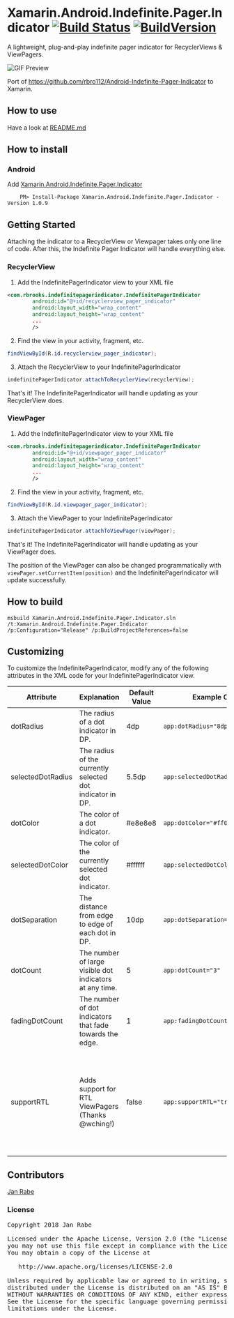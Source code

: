 
# Xamarin.Android.Indefinite.Pager.Indicator [![Build Status](https://app.bitrise.io/app/5dc870c99051a520/status.svg?token=FdGseowbt-2lw94VPDdGnQ&branch=master)](https://app.bitrise.io/app/5dc870c99051a520) [![BuildVersion](https://buildstats.info/nuget/Xamarin.Android.Indefinite.Pager.Indicator)](https://www.nuget.org/packages/Xamarin.Android.Indefinite.Pager.Indicator/)

A lightweight, plug-and-play indefinite pager indicator for RecyclerViews &amp; ViewPagers.

![GIF Preview](https://github.com/rbro112/Android-Indefinite-Pager-Indicator/raw/master/readme_assets/preview.gif)

Port of https://github.com/rbro112/Android-Indefinite-Pager-Indicator to Xamarin.

## How to use

Have a look at [README.md](https://github.com/rbro112/Android-Indefinite-Pager-Indicator/blob/master/README.md)

## How to install

### Android

Add [Xamarin.Android.Indefinite.Pager.Indicator](https://www.nuget.org/packages/Xamarin.Android.Indefinite.Pager.Indicator)

        PM> Install-Package Xamarin.Android.Indefinite.Pager.Indicator -Version 1.0.9


## Getting Started

Attaching the indicator to a RecyclerView or Viewpager takes only one line of code. After this, the Indefinite Pager Indicator will handle everything else.

### RecyclerView

1. Add the IndefinitePagerIndicator view to your XML file

```xml
<com.rbrooks.indefinitepagerindicator.IndefinitePagerIndicator
        android:id="@+id/recyclerview_pager_indicator"
        android:layout_width="wrap_content"
        android:layout_height="wrap_content"
        ...
        />
```

2. Find the view in your activity, fragment, etc.

```java
findViewById(R.id.recyclerview_pager_indicator);
```

3. Attach the RecyclerView to your IndefinitePagerIndicator

```java
indefinitePagerIndicator.attachToRecyclerView(recyclerView);
```

That's it! The IndefinitePagerIndicator will handle updating as your RecyclerView does.

### ViewPager

1. Add the IndefinitePagerIndicator view to your XML file


```xml
<com.rbrooks.indefinitepagerindicator.IndefinitePagerIndicator
        android:id="@+id/viewpager_pager_indicator"
        android:layout_width="wrap_content"
        android:layout_height="wrap_content"
        ...
        />
```

2. Find the view in your activity, fragment, etc.

```java
findViewById(R.id.viewpager_pager_indicator);
```

3. Attach the ViewPager to your IndefinitePagerIndicator

```java
indefinitePagerIndicator.attachToViewPager(viewPager);
```

That's it! The IndefinitePagerIndicator will handle updating as your ViewPager does.

The position of the ViewPager can also be changed programmatically with `viewPager.setCurrentItem(position)` and the IndefinitePagerIndicator will update successfully.

## How to build

    msbuild Xamarin.Android.Indefinite.Pager.Indicator.sln /t:Xamarin.Android.Indefinite.Pager.Indicator /p:Configuration="Release" /p:BuildProjectReferences=false

## Customizing

To customize the IndefinitePagerIndicator, modify any of the following attributes in the XML code for your IndefinitePagerIndicator view.

| Attribute             | Explanation                                               | Default Value | Example Code                     |  Result  |
|-----------------------|-----------------------------------------------------------|---------------|----------------------------------|:--------:|
| dotRadius             | The radius of a dot indicator in DP.                      | 4dp           | `app:dotRadius="8dp"`            |     ![Alt text](https://github.com/rbro112/Android-Indefinite-Pager-Indicator/blob/master/readme_assets/dot_radius_sample.png "dotRadius")     |
| selectedDotRadius     | The radius of the currently selected dot indicator in DP. | 5.5dp         | `app:selectedDotRadius="6dp"`    |     ![Alt text](https://github.com/rbro112/Android-Indefinite-Pager-Indicator/blob/master/readme_assets/selected_dot_radius_sample.png "selectedDotRadius")     |
| dotColor              | The color of a dot indicator.                             | #e8e8e8       | `app:dotColor="#ff0000"`         |     ![Alt text](https://github.com/rbro112/Android-Indefinite-Pager-Indicator/blob/master/readme_assets/dot_color_sample.png "dotColor")     |
| selectedDotColor      | The color of the currently selected dot indicator.        | #ffffff       | `app:selectedDotColor="#ff0000"` |     ![Alt text](https://github.com/rbro112/Android-Indefinite-Pager-Indicator/blob/master/readme_assets/selected_dot_color_sample.png "selectedDotColor")     |
| dotSeparation         | The distance from edge to edge of each dot in DP.         | 10dp          | `app:dotSeparation="16dp"`       |     ![Alt text](https://github.com/rbro112/Android-Indefinite-Pager-Indicator/blob/master/readme_assets/dot_separation_sample.png "dotSeparation")     |
| dotCount              | The number of large visible dot indicators at any time.   | 5             | `app:dotCount="3"`               |     ![Alt text](https://github.com/rbro112/Android-Indefinite-Pager-Indicator/blob/master/readme_assets/dot_count_sample.png "dotCount")     |
| fadingDotCount        | The number of dot indicators that fade towards the edge.  | 1             | `app:fadingDotCount="2"`         |     ![Alt text](https://github.com/rbro112/Android-Indefinite-Pager-Indicator/blob/master/readme_assets/fading_dot_count_sample.png "fadingDotCount")     |
| supportRTL            | Adds support for RTL ViewPagers (Thanks @wching!)         | false         | `app:supportRTL="true"`          |     If current layout mode is RTL, indicator will move from right to left with scrolling. |

## Contributors

[Jan Rabe](jan.rabe@kibotu.net)

### License
<pre>
Copyright 2018 Jan Rabe

Licensed under the Apache License, Version 2.0 (the "License");
you may not use this file except in compliance with the License.
You may obtain a copy of the License at

   http://www.apache.org/licenses/LICENSE-2.0

Unless required by applicable law or agreed to in writing, software
distributed under the License is distributed on an "AS IS" BASIS,
WITHOUT WARRANTIES OR CONDITIONS OF ANY KIND, either express or implied.
See the License for the specific language governing permissions and
limitations under the License.
</pre>